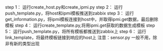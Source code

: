 step 1： 运行create_host.py和create_ipmi.py
step 2： 运行push_template.py，将host和ipmi模板推送到zabbix
step 3： 运行get_information.py，将ipmi模板连接到host中，并取得ipmi.get数据，最后删除模板
step 4： 运行create_template.py,将用ipmi.get获取的数据生成模板
step 5： 运行push_template.py，将所有模板都推送到zabbix上
step 6： 运行link_template，将最终模板链接到响应的host上
注意：sensor.py 一般不用，除非有新的类型出现